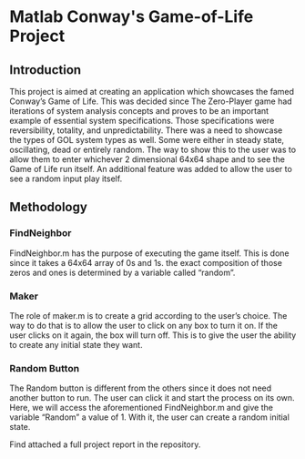 # Matlab Conway's Game-of-Life Project

## Introduction
This project is aimed at creating an application which showcases the famed Conway’s Game of Life. This was decided since The Zero-Player game had iterations of system analysis concepts and proves to be an important example of essential system specifications. Those specifications were reversibility, totality, and unpredictability. There was a need to showcase the types of GOL system types as well. Some were either in steady state, oscillating, dead or entirely random. The way to show this to the user was to allow them to enter whichever 2 dimensional 64x64 shape and to see the Game of Life run itself. An additional feature was added to allow the user to see a random input play itself.

## Methodology

### FindNeighbor
FindNeighbor.m has the purpose of executing the game itself. This is done since it takes a 64x64 array of 0s and 1s. the exact composition of those zeros and ones is determined by a variable called “random”.

### Maker
The role of maker.m is to create a grid according to the user’s choice. The way to do that is to allow the user to click on any box to turn it on. If the user clicks on it again, the box will turn off. This is to give the user the ability to create any initial state they want.

### Random Button
The Random button is different from the others since it does not need another button to run. The user can click it and start the process on its own. 
Here, we will access the aforementioned FindNeighbor.m and give the variable “Random” a value of 1. With it, the user can create a random initial state.

Find attached a full project report in the repository.
